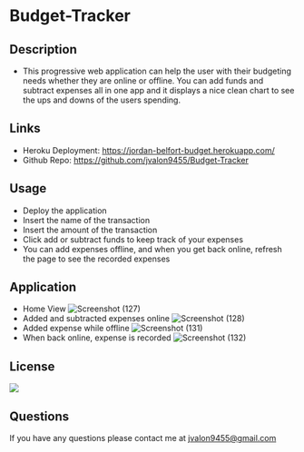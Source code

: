 # Budget-Tracker

## Description

- This progressive web application can help the user with their budgeting needs whether they are online or offline. You can add funds and subtract expenses all in one app and it displays a nice clean chart to see the ups and downs of the users spending.

## Links

- Heroku Deployment: https://jordan-belfort-budget.herokuapp.com/
- Github Repo: https://github.com/jvalon9455/Budget-Tracker

## Usage

- Deploy the application
- Insert the name of the transaction
- Insert the amount of the transaction
- Click add or subtract funds to keep track of your expenses
- You can add expenses offline, and when you get back online, refresh the page to see the recorded expenses

## Application 

- Home View
![Screenshot (127)](https://user-images.githubusercontent.com/68923647/97375781-10bc4d80-1892-11eb-98cf-c78f828fda70.png)
- Added and subtracted expenses online
![Screenshot (128)](https://user-images.githubusercontent.com/68923647/97375783-12861100-1892-11eb-9c72-780e20142bf5.png)
- Added expense while offline
![Screenshot (131)](https://user-images.githubusercontent.com/68923647/97375788-144fd480-1892-11eb-96c6-dca5d26c94d7.png)
- When back online, expense is recorded
![Screenshot (132)](https://user-images.githubusercontent.com/68923647/97375789-16b22e80-1892-11eb-8bc7-ef0962105567.png)

## License

![](https://img.shields.io/static/v1?label=MIT&message=GT-FT&color=critical)

## Questions

If you have any questions please contact me at jvalon9455@gmail.com
